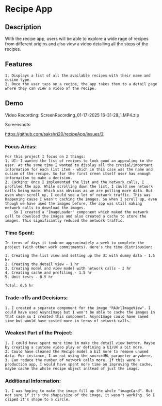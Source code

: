 #  Recipe App

## Description
   With the recipe app, users will be able to explore a wide rage of recipes from different origins and also view a video detailing all the steps of the recipes.
   
## Features
    1. Displays a list of all the available recipes with their name and cusine type.
    2. Once the user taps on a recipe, the app takes them to a detail page where they can view a video of the recipe.

## Demo

Video Recording: ScreenRecording_01-17-2025 16-31-28_1.MP4.zip

Screenshots: 

https://github.com/sakshri20/recipeApp/issues/2


### Focus Areas: 
    For this project I focus on 2 things:
    1. UI: I wanted the list of recipes to look good an appealing to the user. At the same time I wanted to display all the crusial/important information for each list item - which in this case was the name and cusine of the recipe. So for the first creen itself user has enough information to make a decision.
    2. Caching: Once I implemented the list and the network calls, I profiled the app. While scrolling down the list, I could see network calls being made. Which was obvious as we are polling more data. But even when scroll up, I could see a lot of network traffic. This was happening cause I wasn't caching the images. So when I scroll up, even though we have used the images before, the app was still making network calls to download the images. 
        So I created a "ImageLoader" component which maked the network call to download the images and also created a cache to store the images. This significantly reduced the network traffic.

### Time Spent: 
    In terms of days it took me approximately a week to complete the project (with other work commitments). Here's the time distribusion:
    
    1. Creating the list view and setting up the UI with dummy data - 1.5 hr
    2. Creating the detail view - 1 hr
    3. Creating model and view model with network calls - 2 hr
    4. Creating cache and profiling - 1.5 hr
    5. Unit tests - 0.5 hr
    
    Total: 6.5 hr

### Trade-offs and Decisions: 
    1. I created a separate component for the image "RAUrlImageView". I could have used AsyncImage but I won't be able to cache the images in that case so I created this component. AsyncImage could have saved time but would have costed more in terms of network calls. 

### Weakest Part of the Project: 
    1. I could have spent more time in make the detail view better. Maybe by creating a custome video play or defining a UI/UX a bit more.
    2. Could have cleaned the Recipe model a bit more to remove unused data. For instance, I am not using the sourceURL parameter anywhere.
    3. Can reduce the number of network calls more. If this were a production app, I would have spent more time on improving the cache, maybe cache the whole recipe object instead of just the image. 

### Additional Information:
    1. I was hoping to make the image fill up the whole "imageCard". But not sure if it's the shape/size of the image, it wasn't working. So I cliped it's shape to a circle.

